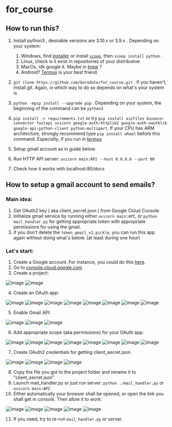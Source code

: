 # for_course
## How to run this?
1.  Install python3 , desirable versions are 3.10.x or 3.9.x . Depending on your system:
      
      1.  Windows, find [installer](https://www.python.org/downloads/windows/) or install [`scoop`](https://scoop.sh/), then `scoop install python` .
      2.  Linux, check is it exist in repositories of your distributive
      3.  MacOs, idk google it. Maybe in [brew](https://formulae.brew.sh/formula/python@3.9) ?
      4.  Android? [Termux](https://github.com/termux/termux-app/releases) is your best friend.
2.  `git clone https://github.com/Gerodote/for_course.git` . If you haven't, install git. Again, in which way to do so depends on what's your system is 
3.  `python -mpip install --upgrade pip` . Depending on your system, the beginning of the command can be `python3`
3.  `pip install -r requirements.txt` or try `pip install aiofiles binance-connector fastapi uvicorn google-auth-httplib2 google-auth-oauthlib google-api-python-client python-multipart`. If your CPU has ARM architecture, strongly recommend type `pip install wheel` before this command. Especially, if you run in [termux](https://github.com/termux/termux-app/releases)
4.  Setup gmail account as in guide below.
5.  Run HTTP API server: `uvicorn main:API --host 0.0.0.0 --port 80` 
6.  Check how it works with localhost:80/docs

## How to setup a gmail account to send emails?
### Main idea:
  1. Get OAuth2 key ( aka client_secret.json ) from Google Cloud Console
  2. Initialize gmail service by running either `uvicorn main:API`, or `python mail_handler.py` for getting appropriate token with appropriate permissions for using the gmail. 
  3. If you don't delete the `token_gmail_v1.pickle`, you can run this app again without doing what's below. (at least during one hour)
 
### Let's start:
1. Create a Google account. For instance, you could do this [here](https://accounts.google.com/signup/v2/webcreateaccount).
2. Go to [console.cloud.google.com](https://console.cloud.google.com/)
3. Create a project:

![image](https://user-images.githubusercontent.com/58738099/181842338-c9328c53-d950-46d9-b5bc-dbabb8a01300.png)
![image](https://user-images.githubusercontent.com/58738099/181842652-04f0a47c-bfeb-4f2c-a2be-44b9f04671dc.png)

4. Create an OAuth app:

![image](https://user-images.githubusercontent.com/58738099/181843113-2f532ad3-6e96-4501-a628-8b2206856860.png)
![image](https://user-images.githubusercontent.com/58738099/181843160-2524ec35-a8fb-4789-85e8-81a3575400c6.png)
![image](https://user-images.githubusercontent.com/58738099/181843324-48c45d06-4747-46da-9ec2-fad4212c0815.png)
![image](https://user-images.githubusercontent.com/58738099/181843463-84b835dd-42fc-4e0c-802b-6ce5bd50617f.png)
![image](https://user-images.githubusercontent.com/58738099/181843691-b7895133-a2d2-4ec7-af2f-c129aeb9bf77.png)
![image](https://user-images.githubusercontent.com/58738099/181843873-868dc1a9-54eb-470a-b471-c1acfa9cc778.png)
![image](https://user-images.githubusercontent.com/58738099/181843927-fa6a4c9d-94fc-493d-9a65-a016c39a3146.png)
![image](https://user-images.githubusercontent.com/58738099/181843990-752c529d-ed21-4deb-a55e-dba85d8bc646.png)

5. Enable Gmail API:

![image](https://user-images.githubusercontent.com/58738099/181844070-992d1cdf-d517-4e1b-a067-bc7fbb6e1966.png)
![image](https://user-images.githubusercontent.com/58738099/181844178-a2f5a9ee-b4cf-4da3-8938-fc4c85bb2841.png)
![image](https://user-images.githubusercontent.com/58738099/181844222-df4c7a1f-3616-4dfa-bc0f-14384f4ec8c3.png)

6. Add appropriate scope (aka permissions) for your OAuth app:

![image](https://user-images.githubusercontent.com/58738099/181844402-0c9272c1-8110-49ca-87bd-181ac5831c17.png)
![image](https://user-images.githubusercontent.com/58738099/181844461-76a3b2bd-c142-4fab-b849-5e22855f7584.png)
![image](https://user-images.githubusercontent.com/58738099/181844501-7f50406b-0b18-4623-a5fc-ff72c4fad973.png)
![image](https://user-images.githubusercontent.com/58738099/181844723-bbf62ebe-e782-471d-af82-5b61d64d3548.png)
![image](https://user-images.githubusercontent.com/58738099/181844902-e5cfe7a1-5dda-4dc8-a6ca-22db7c3df040.png)
![image](https://user-images.githubusercontent.com/58738099/181844926-1c9782d0-54f0-4642-9aed-e43ec421b4dd.png)
![image](https://user-images.githubusercontent.com/58738099/181844979-27bd2a77-08c2-4cbf-b050-9ffddcd7646c.png)
![image](https://user-images.githubusercontent.com/58738099/181845025-ec25439a-ce6d-4912-bb2f-fa7d8c5145b2.png)

7. Create OAuth2 credentials for getting client_secret.json

![image](https://user-images.githubusercontent.com/58738099/181845230-9efb5050-c741-4a7f-aa3c-a3582483738f.png)
![image](https://user-images.githubusercontent.com/58738099/181845258-5b19e09b-513b-4a36-889b-0b8715202470.png)
![image](https://user-images.githubusercontent.com/58738099/181845460-c12fc348-7e05-40b2-8cef-349cbbfc7be8.png)
![image](https://user-images.githubusercontent.com/58738099/181845490-7da61ed7-9dd2-4808-ad2b-443a58489793.png)

8. Copy the file you got to the project folder and rename it to "client_secret.json".
9. Launch mail_handler.py or just run server: `python ./mail_handler.py` or `uvicorn main:API`
10. Either automatically your browser shall be opened, or open the link you shall get in console. Then allow it to work:

![image](https://user-images.githubusercontent.com/58738099/181846595-e376d429-6494-47f1-b039-1771a6d6ff7b.png)
![image](https://user-images.githubusercontent.com/58738099/181846631-1ba9851f-5f36-419f-921a-95164db00e42.png)
![image](https://user-images.githubusercontent.com/58738099/181846696-94044428-1153-412b-8843-5b325539b41c.png)
![image](https://user-images.githubusercontent.com/58738099/181846738-d664b6e9-d340-4e86-8a18-ed1f793a0aa1.png)
![image](https://user-images.githubusercontent.com/58738099/181846850-5e49c811-62e0-4796-9271-d351f2a68ccf.png)

11. If you need, try to re-run `mail_handler.py` or server.

